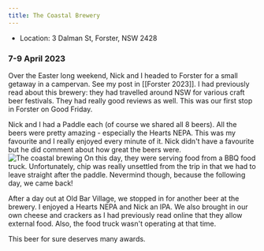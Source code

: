 ```yaml
---
title: The Coastal Brewery
---
```

- Location: 3 Dalman St, Forster, NSW 2428

### 7-9 April 2023
Over the Easter long weekend, Nick and I headed to Forster for a small getaway in a campervan. See my post in [[Forster 2023]]. I had previously read about this brewery: they had travelled around NSW for various craft beer festivals. They had really good reviews as well. This was our first stop in Forster on Good Friday. 

Nick and I had a Paddle each (of course we shared all 8 beers). All the beers were pretty amazing - especially the Hearts NEPA. This was my favourite and I really enjoyed every minute of it. Nick didn't have a favourite but he did comment about how great the beers were. 
![The coastal brewing](../../restaurants-and-bars/pictures/craftbeer-coastalbrewing.png)
On this day, they were serving food from a BBQ food truck. Unfortunately, chip was really unsettled from the trip in that we had to leave straight after the paddle. Nevermind though, because the following day, we came back! 

After a day out at Old Bar Village, we stopped in for another beer at the brewery. I enjoyed a Hearts NEPA and Nick an IPA. We also brought in our own cheese and crackers as I had previously read online that they allow external food. Also, the food truck wasn't operating at that time. 

This beer for sure deserves many awards. 